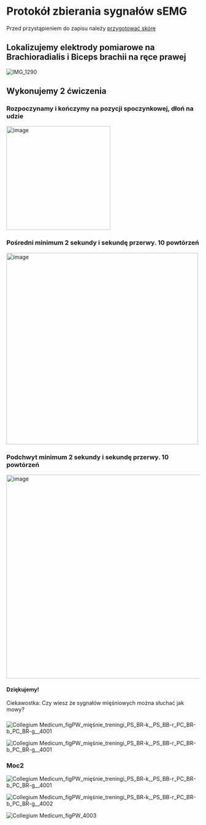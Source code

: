 # Protokół zbierania sygnałów sEMG
Przed przystąpieniem do zapisu należy [przygotować skórę](https://github.com/informacja/EMG/tree/master/matlab/instrukcja#przygotowanie-przed-zbieraniem-sygnałów)

## Lokalizujemy elektrody pomiarowe na Brachioradialis i Biceps brachii na ręce prawej

![IMG_1290](https://github.com/informacja/Collegium-Medicum/assets/22752828/6fe0a35f-5fc2-4176-a360-d1bd977ee462)

## Wykonujemy 2 ćwiczenia

### Rozpoczynamy i kończymy na pozycji spoczynkowej, dłoń na udzie

<img width="271" alt="image" src="https://github.com/informacja/Collegium-Medicum/assets/22752828/4d13381d-3231-4615-ac92-0ffbe27b38eb">

### Pośredni minimum 2 sekundy i sekundę przerwy. 10 powtórzeń

<img width="500" alt="image" src="https://github.com/informacja/Collegium-Medicum/assets/22752828/49ca96bc-7276-4356-9248-0b9ac56e689b">

### Podchwyt minimum 2 sekundy i sekundę przerwy. 10 powtórzeń

<img width="532" alt="image" src="https://github.com/informacja/Collegium-Medicum/assets/22752828/68a00cbc-4290-47a8-a9dc-cbc93f842548">

#### Dziękujemy!
Ciekawostka:
Czy wiesz że sygnałów mięśniowych można słuchać jak mowy?

###
![Collegium Medicum_figPW_mięśnie_treningi_PS_BR-k,_PS_BB-r_PC_BR-b_PC_BR-g__4001](https://github.com/informacja/Collegium-Medicum/assets/22752828/f9b3ed24-9e9f-4da4-b697-09f92dbe0fb4)

![Collegium Medicum_figPW_mięśnie_treningi_PS_BR-k,_PS_BB-r_PC_BR-b_PC_BR-g__4001](https://github.com/informacja/Collegium-Medicum/assets/22752828/e7d7af69-dd05-4609-9d38-58195d7f9eb9)
### Moc2
![Collegium Medicum_figPW_mięśnie_treningi_PS_BR-k,_PS_BB-r_PC_BR-b_PC_BR-g__4001](https://github.com/informacja/Collegium-Medicum/assets/22752828/0ee8d68f-e5d9-43f6-8d50-8ed5f944c83a)

![Collegium Medicum_figPW_mięśnie_treningi_PS_BR-k,_PS_BB-r_PC_BR-b_PC_BR-g__4002](https://github.com/informacja/Collegium-Medicum/assets/22752828/941510bd-a01a-42ca-b5f6-426b97f8751f)

![Collegium Medicum_figPW_4003](https://github.com/informacja/Collegium-Medicum/assets/22752828/3c417af5-54a6-4009-b350-72453b6d7115)
